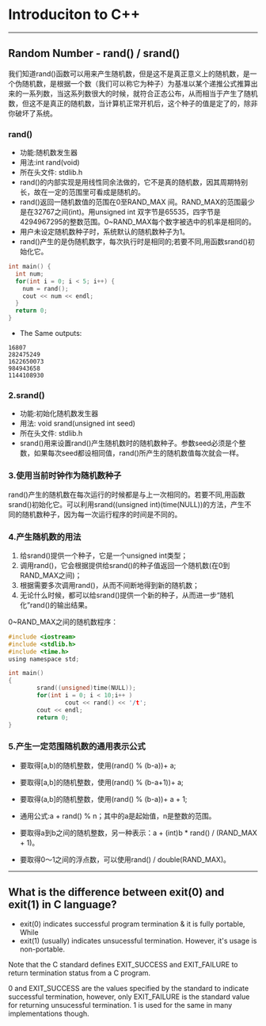 # Introduciton to C++


***

## Random Number - rand() / srand()

我们知道rand()函数可以用来产生随机数，但是这不是真正意义上的随机数，是一个伪随机数，是根据一个数（我们可以称它为种子）为基准以某个递推公式推算出来的一系列数，当这系列数很大的时候，就符合正态公布，从而相当于产生了随机数，但这不是真正的随机数，当计算机正常开机后，这个种子的值是定了的，除非你破坏了系统。

### rand()
- 功能:随机数发生器
- 用法:int rand(void)
- 所在头文件: stdlib.h
- rand()的内部实现是用线性同余法做的，它不是真的随机数，因其周期特别长，故在一定的范围里可看成是随机的。
- rand()返回一随机数值的范围在0至RAND_MAX 间。RAND_MAX的范围最少是在32767之间(int)。用unsigned int 双字节是65535，四字节是4294967295的整数范围。0~RAND_MAX每个数字被选中的机率是相同的。
- 用户未设定随机数种子时，系统默认的随机数种子为1。
- rand()产生的是伪随机数字，每次执行时是相同的;若要不同,用函数srand()初始化它。

```c
int main() {
  int num;
  for(int i = 0; i < 5; i++) {
    num = rand();
    cout << num << endl;
  }
  return 0;
}
```

- The Same outputs:
```
16807
282475249
1622650073
984943658
1144108930
```

### 2.srand()
- 功能:初始化随机数发生器
- 用法: void srand(unsigned int seed)
- 所在头文件: stdlib.h
- srand()用来设置rand()产生随机数时的随机数种子。参数seed必须是个整数，如果每次seed都设相同值，rand()所产生的随机数值每次就会一样。

### 3.使用当前时钟作为随机数种子
rand()产生的随机数在每次运行的时候都是与上一次相同的。若要不同,用函数srand()初始化它。可以利用srand((unsigned int)(time(NULL))的方法，产生不同的随机数种子，因为每一次运行程序的时间是不同的。
 
### 4.产生随机数的用法
1) 给srand()提供一个种子，它是一个unsigned int类型；
2) 调用rand()，它会根据提供给srand()的种子值返回一个随机数(在0到RAND_MAX之间)；
3) 根据需要多次调用rand()，从而不间断地得到新的随机数；
4) 无论什么时候，都可以给srand()提供一个新的种子，从而进一步“随机化”rand()的输出结果。

0~RAND_MAX之间的随机数程序：
```c
#include <iostream>
#include <stdlib.h>
#include <time.h> 
using namespace std; 

int main()
{ 
        srand((unsigned)time(NULL)); 
        for(int i = 0; i < 10;i++ ) 
                cout << rand() << '/t'; 
        cout << endl; 
        return 0;
}
```

### 5.产生一定范围随机数的通用表示公式

- 要取得[a,b)的随机整数，使用(rand() % (b-a))+ a;

- 要取得[a,b]的随机整数，使用(rand() % (b-a+1))+ a;

- 要取得(a,b]的随机整数，使用(rand() % (b-a))+ a + 1;

- 通用公式:a + rand() % n；其中的a是起始值，n是整数的范围。

- 要取得a到b之间的随机整数，另一种表示：a + (int)b * rand() / (RAND_MAX + 1)。

- 要取得0～1之间的浮点数，可以使用rand() / double(RAND_MAX)。

***

## What is the difference between exit(0) and exit(1) in C language?

- exit(0) indicates successful program termination & it is fully portable, While
- exit(1) (usually) indicates unsucessful termination. However, it's usage is non-portable.

Note that the C standard defines EXIT_SUCCESS and EXIT_FAILURE to return termination status from a C program.

0 and EXIT_SUCCESS are the values specified by the standard to indicate successful termination, however, only EXIT_FAILURE is the standard value for returning unsucessful termination. 1 is used for the same in many implementations though.

